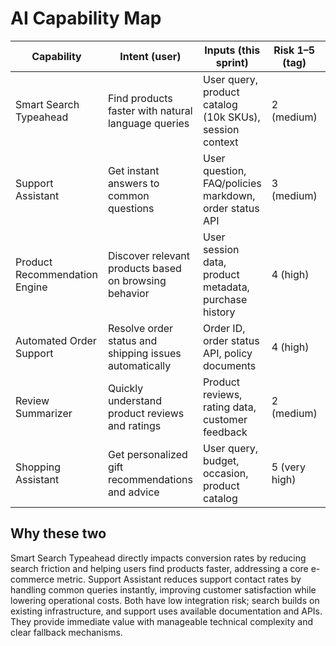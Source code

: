 # AI Capability Map

| Capability | Intent (user) | Inputs (this sprint) | Risk 1–5 (tag) | p95 ms | Est. cost/action | Fallback | Selected |
|---|---|---|---|---:|---:|---|:---:|
| Smart Search Typeahead | Find products faster with natural language queries | User query, product catalog (10k SKUs), session context | 2 (medium) | 300 ms | $0.0012 | Keyword-based search | ✅ |
| Support Assistant | Get instant answers to common questions | User question, FAQ/policies markdown, order status API | 3 (medium) | 1200 ms | $0.0085 | Human support ticket | ✅ |
| Product Recommendation Engine | Discover relevant products based on browsing behavior | User session data, product metadata, purchase history | 4 (high) | 500 ms | $0.015 | Popular products carousel | ❌ |
| Automated Order Support | Resolve order status and shipping issues automatically | Order ID, order status API, policy documents | 4 (high) | 1500 ms | $0.012 | Human agent escalation | ❌ |
| Review Summarizer | Quickly understand product reviews and ratings | Product reviews, rating data, customer feedback | 2 (medium) | 800 ms | $0.006 | Show recent reviews only | ❌ |
| Shopping Assistant | Get personalized gift recommendations and advice | User query, budget, occasion, product catalog | 5 (very high) | 2000 ms | $0.025 | Category browsing | ❌ |

## Why these two

Smart Search Typeahead directly impacts conversion rates by reducing search friction and helping users find products faster, addressing a core e-commerce metric. 
Support Assistant reduces support contact rates by handling common queries instantly, improving customer satisfaction while lowering operational costs. 
Both have low integration risk; search builds on existing infrastructure, and support uses available documentation and APIs. They provide immediate value with manageable technical complexity and clear fallback mechanisms.
